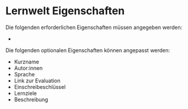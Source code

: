 # Lernwelt Eigenschaften

Die folgenden erforderlichen Eigenschaften müssen angegeben werden:
- [](ASN0023.md)

Die folgenden optionalen Eigenschaften können angepasst werden:
- Kurzname
- Autor:innen
- Sprache
- Link zur Evaluation
- Einschreibeschlüssel
- Lernziele
- Beschreibung